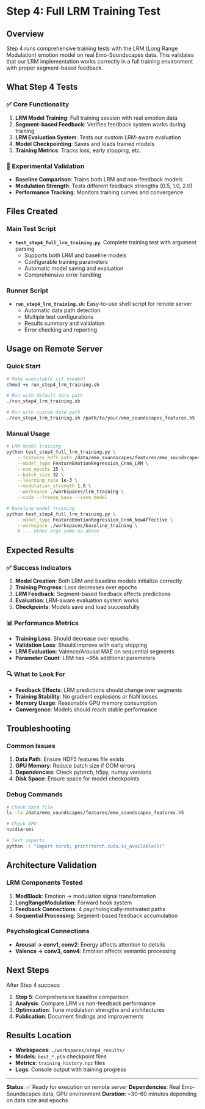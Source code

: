 # Step 4: Full LRM Training Test

## Overview
Step 4 runs comprehensive training tests with the LRM (Long Range Modulation) emotion model on real Emo-Soundscapes data. This validates that our LRM implementation works correctly in a full training environment with proper segment-based feedback.

## What Step 4 Tests

### ✅ Core Functionality
1. **LRM Model Training**: Full training session with real emotion data
2. **Segment-based Feedback**: Verifies feedback system works during training
3. **LRM Evaluation System**: Tests our custom LRM-aware evaluation
4. **Model Checkpointing**: Saves and loads trained models
5. **Training Metrics**: Tracks loss, early stopping, etc.

### 🔬 Experimental Validation
- **Baseline Comparison**: Trains both LRM and non-feedback models
- **Modulation Strength**: Tests different feedback strengths (0.5, 1.0, 2.0)
- **Performance Tracking**: Monitors training curves and convergence

## Files Created

### Main Test Script
- **`test_step4_full_lrm_training.py`**: Complete training test with argument parsing
  - Supports both LRM and baseline models
  - Configurable training parameters
  - Automatic model saving and evaluation
  - Comprehensive error handling

### Runner Script
- **`run_step4_lrm_training.sh`**: Easy-to-use shell script for remote server
  - Automatic data path detection
  - Multiple test configurations
  - Results summary and validation
  - Error checking and reporting

## Usage on Remote Server

### Quick Start
```bash
# Make executable (if needed)
chmod +x run_step4_lrm_training.sh

# Run with default data path
./run_step4_lrm_training.sh

# Run with custom data path
./run_step4_lrm_training.sh /path/to/your/emo_soundscapes_features.h5
```

### Manual Usage
```bash
# LRM model training
python test_step4_full_lrm_training.py \
    --features_hdf5_path /data/emo_soundscapes/features/emo_soundscapes_features.h5 \
    --model_type FeatureEmotionRegression_Cnn6_LRM \
    --num_epochs 15 \
    --batch_size 32 \
    --learning_rate 1e-3 \
    --modulation_strength 1.0 \
    --workspace ./workspaces/lrm_training \
    --cuda --freeze_base --save_model

# Baseline model training
python test_step4_full_lrm_training.py \
    --model_type FeatureEmotionRegression_Cnn6_NewAffective \
    --workspace ./workspaces/baseline_training \
    # ... other args same as above
```

## Expected Results

### ✅ Success Indicators
1. **Model Creation**: Both LRM and baseline models initialize correctly
2. **Training Progress**: Loss decreases over epochs
3. **LRM Feedback**: Segment-based feedback affects predictions
4. **Evaluation**: LRM-aware evaluation system works
5. **Checkpoints**: Models save and load successfully

### 📊 Performance Metrics
- **Training Loss**: Should decrease over epochs
- **Validation Loss**: Should improve with early stopping
- **LRM Evaluation**: Valence/Arousal MAE on sequential segments
- **Parameter Count**: LRM has ~95k additional parameters

### 🔍 What to Look For
- **Feedback Effects**: LRM predictions should change over segments
- **Training Stability**: No gradient explosions or NaN losses
- **Memory Usage**: Reasonable GPU memory consumption
- **Convergence**: Models should reach stable performance

## Troubleshooting

### Common Issues
1. **Data Path**: Ensure HDF5 features file exists
2. **GPU Memory**: Reduce batch size if OOM errors
3. **Dependencies**: Check pytorch, h5py, numpy versions
4. **Disk Space**: Ensure space for model checkpoints

### Debug Commands
```bash
# Check data file
ls -la /data/emo_soundscapes/features/emo_soundscapes_features.h5

# Check GPU
nvidia-smi

# Test imports
python -c "import torch; print(torch.cuda.is_available())"
```

## Architecture Validation

### LRM Components Tested
1. **ModBlock**: Emotion → modulation signal transformation
2. **LongRangeModulation**: Forward hook system
3. **Feedback Connections**: 4 psychologically-motivated paths
4. **Sequential Processing**: Segment-based feedback accumulation

### Psychological Connections
- **Arousal → conv1, conv2**: Energy affects attention to details
- **Valence → conv3, conv4**: Emotion affects semantic processing

## Next Steps

After Step 4 success:
1. **Step 5**: Comprehensive baseline comparison
2. **Analysis**: Compare LRM vs non-feedback performance
3. **Optimization**: Tune modulation strengths and architectures
4. **Publication**: Document findings and improvements

## Results Location
- **Workspaces**: `./workspaces/step4_results/`
- **Models**: `best_*.pth` checkpoint files
- **Metrics**: `training_history.npz` files
- **Logs**: Console output with training progress

---

**Status**: ✅ Ready for execution on remote server
**Dependencies**: Real Emo-Soundscapes data, GPU environment
**Duration**: ~30-60 minutes depending on data size and epochs 